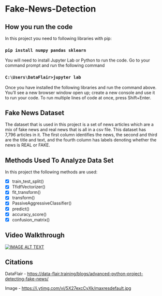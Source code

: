 # Fake-News-Detection

## How you run the code
  
  In this project you need to following libraries with pip: 
  
  ### `pip install numpy pandas sklearn`
  
  You will need to install Jupyter Lab or Python to run the code.  Go to your command prompt and run the following command
  
  ### `C:\Users\DataFlair>jupyter lab`
  
  Once you have installed the following libraries and run the command above. You’ll see a new browser window open up; create a new console and use it to run your code. To   run multiple lines of code at once, press Shift+Enter.
  
## Fake News Dataset

  The dataset that is used in this project is a set of news articles which are a mix of fake news and real news that is all in a csv file. This dataset has 7,796 articles in it. The first column identifies the news, the second and third are the title and text, and the fourth column has labels denoting whether the news is REAL or FAKE.
  
## Methods Used To Analyze Data Set

  In this project the following methods are used: 
  
* [x] train_test_split()
* [x] TfidfVectorizer()
* [x] fit_transform()
* [x] transform()
* [x] PassiveAggressiveClassifier()
* [x] predict()
* [x] accuracy_score()
* [x] confusion_matrix()

## Video Walkthrough
[![IMAGE ALT TEXT](https://i.ytimg.com/vi/5X27excCyXk/maxresdefault.jpg)](https://www.youtube.com/watch?v=HYsweBa42qY)

## Citations
 DataFlair - https://data-flair.training/blogs/advanced-python-project-detecting-fake-news/

 Image - https://i.ytimg.com/vi/5X27excCyXk/maxresdefault.jpg
 




  
  
